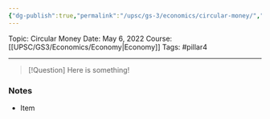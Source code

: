 ```yaml
---
{"dg-publish":true,"permalink":"/upsc/gs-3/economics/circular-money/","dgHomeLink":true,"dgPassFrontmatter":false}
---
```


Topic: Circular Money
Date: May 6, 2022
Course: [[UPSC/GS3/Economics/Economy|Economy]]
Tags: #pillar4 

---

> [!Question]
> Here is something! 


### Notes
- Item



